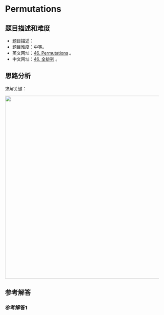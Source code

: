 # Permutations

## 题目描述和难度
+ 题目描述：
+ 题目难度：中等。
+ 英文网址：[46. Permutations](https://leetcode.com/problems/permutations/description/)  。
+ 中文网址：[46. 全排列](https://leetcode-cn.com/problems/permutations/description/)  。
## 思路分析
求解关键：

<img src="https://liweiwei1419.github.io/images/leetcode-solution/" width="600">

## 参考解答
### 参考解答1

```java

```